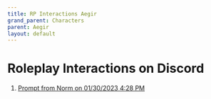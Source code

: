 ```yaml
---
title: RP Interactions Aegir
grand_parent: Characters
parent: Aegir
layout: default
---
```


# Roleplay Interactions on Discord

1.	[Prompt from Norm on 01/30/2023 4:28 PM](Aegir_01302023_1628.html)

